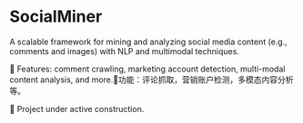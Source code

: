 # SocialMiner
A scalable framework for mining and analyzing social media content (e.g., comments and images) with NLP and multimodal techniques. 

🚀 Features: comment crawling, marketing account detection, multi-modal content analysis, and more.🚀功能：评论抓取，营销账户检测，多模态内容分析等。

🚧 Project under active construction.
